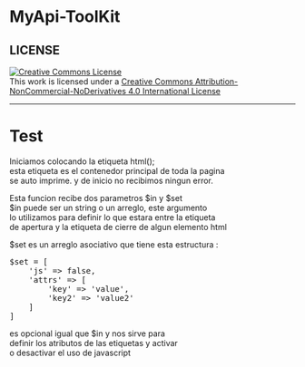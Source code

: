 # MyApi-ToolKit

<h2>LICENSE</h2>

<a rel="license" href="http://creativecommons.org/licenses/by-nc-nd/4.0/">
    <img alt="Creative Commons License" 
    style="border-width:0" 
    src="https://i.creativecommons.org/l/by-nc-nd/4.0/80x15.png" />
</a>
<br />
This work is licensed under a 
<a rel="license" href="http://creativecommons.org/licenses/by-nc-nd/4.0/">
    Creative Commons Attribution-NonCommercial-NoDerivatives 4.0 International License
</a>

<hr>

<h1>Test</h1>

<p>
Iniciamos colocando la etiqueta html();<br>
esta etiqueta es el contenedor principal de toda la pagina<br>
se auto imprime. y de inicio no recibimos ningun error.
</p>
<p>
Esta funcion recibe dos parametros $in y $set<br>
$in puede ser un string o un arreglo, este argumento<br>
lo utilizamos para definir lo que estara entre la etiqueta<br>
de apertura y la etiqueta de cierre de algun elemento html<br>
</p>
<p>
$set es un arreglo asociativo que tiene esta estructura :<br>
</p>
<pre>
$set = [
    'js' => false,
    'attrs' => [
        'key' => 'value',
        'key2' => 'value2'
    ]
]
</pre>
<p>
es opcional igual que $in y nos sirve para <br>
definir los atributos de las etiquetas y activar <br>
o desactivar el uso de javascript <br>
</p>